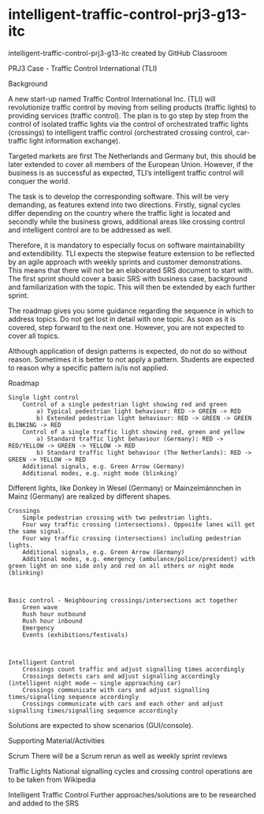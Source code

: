 # intelligent-traffic-control-prj3-g13-itc
intelligent-traffic-control-prj3-g13-itc created by GitHub Classroom
 
 
 PRJ3 Case - Traffic Control International (TLI)
 
Background

A new start-up named Traffic Control International Inc. (TLI) will revolutionize traffic control by moving from selling products (traffic lights) to providing services (traffic control). The plan is to go step by step from the control of isolated traffic lights via the control of orchestrated traffic lights (crossings) to intelligent traffic control (orchestrated crossing control, car-traffic light information exchange).

Targeted markets are first The Netherlands and Germany but, this should be later extended to cover   all members of the European Union. However, if the business is as successful as expected, TLI’s intelligent traffic control will conquer the world.

The task is to develop the corresponding software. This will be very demanding, as features extend into two directions. Firstly, signal cycles differ depending on the country where the traffic light is located and secondly while the business grows, additional areas like crossing control and intelligent control are to be addressed as well.   

Therefore, it is mandatory to especially focus on software maintainability and extendibility. TLI expects the stepwise feature extension to be reflected by an agile approach with weekly sprints and customer demonstrations. This means that there will not be an elaborated SRS document to start with. The first sprint should cover a basic SRS with business case, background and familiarization with the topic. This will then be extended by each further sprint.

The roadmap gives you some guidance regarding the sequence in which to address topics. Do not get lost in detail with one topic. As soon as it is covered, step forward to the next one. However, you are not expected to cover all topics.

Although application of design patterns is expected, do not do so without reason. Sometimes it is better to not apply a pattern. Students are expected to reason why a specific pattern is/is not applied.

 

Roadmap

    Single light control
        Control of a single pedestrian light showing red and green
            a) Typical pedestrian light behaviour: RED -> GREEN -> RED
            b) Extended pedestrian light behaviour: RED -> GREEN -> GREEN BLINKING -> RED
        Control of a single traffic light showing red, green and yellow
            a) Standard traffic light behaviour (Germany): RED -> RED/YELLOW -> GREEN -> YELLOW -> RED
            b) Standard traffic light behaviour (The Netherlands): RED -> GREEN -> YELLOW -> RED
        Additional signals, e.g. Green Arrow (Germany)
        Additional modes, e.g. night mode (blinking)

Different lights, like Donkey in Wesel (Germany) or Mainzelmännchen in Mainz (Germany) are realized by different shapes.

 

    Crossings
        Simple pedestrian crossing with two pedestrian lights.
        Four way traffic crossing (intersections). Opposite lanes will get the same signal.
        Four way traffic crossing (intersections) including pedestrian lights.
        Additional signals, e.g. Green Arrow (Germany)
        Additional modes, e.g. emergency (ambulance/police/president) with green light on one side only and red on all others or night mode (blinking)

 

    Basic control - Neighbouring crossings/intersections act together
        Green wave
        Rush hour outbound
        Rush hour inbound
        Emergency
        Events (exhibitions/festivals)

 

    Intelligent Control
        Crossings count traffic and adjust signalling times accordingly
        Crossings detects cars and adjust signalling accordingly (intelligent night mode – single approaching car)
        Crossings communicate with cars and adjust signalling times/signalling sequence accordingly
        Crossings communicate with cars and each other and adjust signalling times/signalling sequence accordingly

 

Solutions are expected to show scenarios (GUI/console).

 

Supporting Material/Activities

Scrum                          There will be a Scrum rerun as well as weekly sprint reviews

Traffic Lights                            National signalling cycles and crossing control operations are to be taken from Wikipedia

Intelligent Traffic Control          Further approaches/solutions are to be researched and added to the SRS
